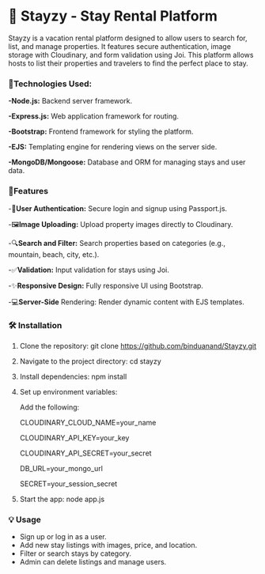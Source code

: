 # 🏡 Stayzy - Stay Rental Platform


Stayzy is a vacation rental platform designed to allow users to search for, list, and manage properties. It features secure authentication, image storage with Cloudinary, and form validation using Joi. This platform allows hosts to list their properties and travelers to find the perfect place to stay.

### 🚀Technologies Used:

**-Node.js:** Backend server framework.

**-Express.js:** Web application framework for routing.

**-Bootstrap:** Frontend framework for styling the platform.

**-EJS:** Templating engine for rendering views on the server side.

**-MongoDB/Mongoose:** Database and ORM for managing stays and user data.

### 🚀Features

-🔐**User Authentication:** Secure login and signup using Passport.js. 

-🖼️**Image Uploading:** Upload property images directly to Cloudinary.

-🔍**Search and Filter:** Search properties based on categories (e.g., mountain, beach, city, etc.).

-✅**Validation:** Input validation for stays using Joi.

-✨**Responsive Design:** Fully responsive UI using Bootstrap.

-💻**Server-Side** Rendering: Render dynamic content with EJS templates.

### 🛠️ Installation

1. Clone the repository:
   git clone https://github.com/binduanand/Stayzy.git
   
3. Navigate to the project directory:
   cd stayzy
   
5. Install dependencies:
   npm install
   
7. Set up environment variables:
   
    Add the following:
   
    CLOUDINARY_CLOUD_NAME=your_name
   
    CLOUDINARY_API_KEY=your_key
   
    CLOUDINARY_API_SECRET=your_secret
   
    DB_URL=your_mongo_url
   
    SECRET=your_session_secret
   
8. Start the app:
   node app.js

### 💡 Usage

- Sign up or log in as a user.
- Add new stay listings with images, price, and location.
- Filter or search stays by category.
- Admin can delete listings and manage users.




